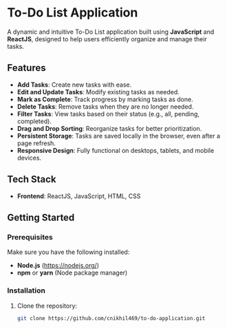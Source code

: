 # To-Do List Application

A dynamic and intuitive To-Do List application built using **JavaScript** and **ReactJS**, designed to help users efficiently organize and manage their tasks.

## Features

- **Add Tasks**: Create new tasks with ease.
- **Edit and Update Tasks**: Modify existing tasks as needed.
- **Mark as Complete**: Track progress by marking tasks as done.
- **Delete Tasks**: Remove tasks when they are no longer needed.
- **Filter Tasks**: View tasks based on their status (e.g., all, pending, completed).
- **Drag and Drop Sorting**: Reorganize tasks for better prioritization.
- **Persistent Storage**: Tasks are saved locally in the browser, even after a page refresh.
- **Responsive Design**: Fully functional on desktops, tablets, and mobile devices.

## Tech Stack

- **Frontend**: ReactJS, JavaScript, HTML, CSS

## Getting Started

### Prerequisites

Make sure you have the following installed:

- **Node.js** (https://nodejs.org/)
- **npm** or **yarn** (Node package manager)

### Installation

1. Clone the repository:
   ```bash
   git clone https://github.com/cnikhil469/to-do-application.git
